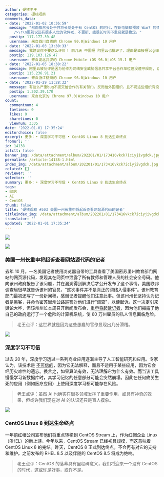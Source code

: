 ```yaml
---
author: 硬核老王
categories: 硬核观察
comments_data:
- date: '2022-01-02 10:36:59'
  message: "然而依然会处于并将长期处于有 CentOS 的时代，在新电脑都预装 Win7 的情况下，Win10 过了好几年才超过 Win7。<br />\r\n<br
    />\r\n更别说还有很多人觉的软件老、不更新、能很长时间不重启就是稳定。"
  postip: 117.177.30.48
  username: 来自四川自贡的 Chrome 90.0|Windows 10 用户
- date: '2022-01-03 13:30:33'
  message: 我建议你不要这么评价！ 前几天 中国把 阿里云也批评了，理由是直接把log4的漏洞提交给阿帕奇基金会！没有提前提交给有关部门。
  postip: 119.103.126.47
  username: 来自湖北武汉的 Chrome Mobile iOS 96.0|iOS 15.1 用户
- date: '2022-01-05 18:38:22'
  message: 阿里云被批评是因为他作为网络安全威胁信息共享平台合作单位但没遵守规则, 这有问题吗
  postip: 115.236.91.21
  username: 来自浙江杭州的 Chrome 96.0|Windows 10 用户
- date: '2022-01-29 11:28:32'
  message: 有这么严重bug不提交给合作的有关部门，反而给外国组织，且不说这些组织有没有政府属性，单是这种事就值得批评了。
  postip: 1.202.39.170
  username: 来自北京的 Chrome 97.0|Windows 10 用户
count:
  commentnum: 4
  favtimes: 0
  likes: 0
  sharetimes: 0
  viewnum: 3335
date: '2022-01-01 17:35:24'
editorchoice: false
excerpt: 更多：• 深度学习不可信 • CentOS Linux 8 到达生命终点
fromurl: ''
id: 14138
islctt: false
banner_img: /data/attachment/album/202201/01/173416vkck7iciyjivgdck.jpg
permalink: /article-14138-1.html
index_img: /data/attachment/album/202201/01/173416vkck7iciyjivgdck.jpg
related: []
reviewer: ''
selector: ''
summary: 更多：• 深度学习不可信 • CentOS Linux 8 到达生命终点
tags:
- 网站
- AI
- CentOS
thumb: false
title: '硬核观察 #503 美国一州长重申将起诉查看网站源代码的记者'
titleindex_img: /data/attachment/album/202201/01/173416vkck7iciyjivgdck.jpg
translator: ''
updated: '2022-01-01 17:35:24'
---
```


![](/data/attachment/album/202201/01/173416vkck7iciyjivgdck.jpg)


![](/data/attachment/album/202201/01/173431amonf1ug15t02125.jpg)


### 美国一州长重申将起诉查看网站源代码的记者


去年 10 月，一名美国记者使用浏览器自带的工具查看了美国密苏里州教育部门网站的网页源代码，发现其在网页中泄露了所有教师和管理人员的社会安全号码。他向该州政府报告了该问题，并在漏洞得到解决后才公开发布了这个事情。美国联邦调查局很早就告诉该州的官员，“这次事件并不是真正的网络入侵事件”。该州教育部门最初还写了一份新闻稿，感谢记者提醒他们注意此事。但该州州长坚持认为记者是黑客，并命令密苏里州公路巡警对他们进行“调查”，以便起诉。这一决定引来舆论大哗，但该州州长本周召开新闻发布会，[重申将起诉记者](https://www.theverge.com/2021/12/31/22861188/missouri-governor-mike-parson-hack-website-source-code)，因为他们揭露了他自己的政府运行了一个危险的计算机系统，使 60 万州雇员的私人信息面临危险。



> 
> 老王点评：这世界就是因为这些愚蠢的官僚显现出几分滑稽。
> 
> 
> 


![](/data/attachment/album/202201/01/173451kht224g923sfhih4.jpg)


### 深度学习不可信


过去 20 年，深度学习透过一系列商业应用逐渐主导了人工智能研究和应用。专家认为，该技术是 [不可信的](https://spectrum.ieee.org/deep-learning-cant-be-trusted)，因为它无法解释，而且不适用于某些应用，因为它会经历灾难性的遗忘。换言之，如果算法有效，无法理解它为什么有效。而当该工具慢慢学习新数据库时，其学习记忆的任意部分可能会突然崩塌。因此在任何攸关生死的应用（例如医疗应用）上使用深度学习都可能存在风险。



> 
> 老王点评：虽然 AI 也确实在很多领域发挥了重要作用，或具有神奇的效果，但或许我们现在对 AI 的认识还只是盲人摸象。
> 
> 
> 


![](/data/attachment/album/202201/01/173500iaaqlugg1ijjjdyz.jpg)


### CentOS Linux 8 到达生命终点


一年前红帽公司宣布他们将重点转移到 CentOS Stream 上，作为红帽企业 Linux（RHEL）的新上游。今年以来，CentOS Stream 已经初具规模，而这意味着 CentOS Linux 8 的完结。昨天，CentOS 8 正式到达终点，不会再有对它的支持和维护。之前发布的 RHEL 8.5 以及伴随的 CentOS 8.5 将成为绝响。



> 
> 老王点评：CentOS 的落幕具有里程碑意义，我们将迎来一个没有 CentOS 的时代，这或许是好事，或许不是。
> 
> 
>